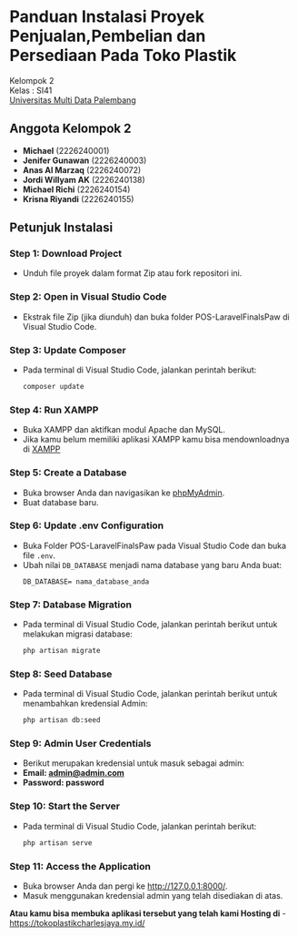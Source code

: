 # Panduan Instalasi Proyek Penjualan,Pembelian dan Persediaan Pada Toko Plastik 

Kelompok 2  
Kelas : SI41  
[Universitas Multi Data Palembang](https://mdp.ac.id/)

## Anggota Kelompok 2
- **Michael** (2226240001)
- **Jenifer Gunawan** (2226240003)
- **Anas Al Marzaq** (2226240072)
- **Jordi Willyam AK** (2226240138)
- **Michael Richi** (2226240154)
- **Krisna Riyandi** (2226240155)

## Petunjuk Instalasi

### Step 1: Download Project
- Unduh file proyek dalam format Zip atau fork repositori ini.

### Step 2: Open in Visual Studio Code
- Ekstrak file Zip (jika diunduh) dan buka folder POS-LaravelFinalsPaw di Visual Studio Code.

### Step 3: Update Composer
- Pada terminal di Visual Studio Code, jalankan perintah berikut:
  ```bash
  composer update

### Step 4: Run XAMPP
- Buka XAMPP dan aktifkan modul Apache dan MySQL.
- Jika kamu belum memiliki aplikasi XAMPP kamu bisa mendownloadnya di [XAMPP](https://www.apachefriends.org/download.html)

### Step 5: Create a Database
- Buka browser Anda dan navigasikan ke [phpMyAdmin](http://localhost/phpmyadmin).
- Buat database baru.

### Step 6: Update .env Configuration
- Buka Folder POS-LaravelFinalsPaw pada Visual Studio Code dan buka file `.env`.
- Ubah nilai `DB_DATABASE` menjadi nama database yang baru Anda buat:
  ```env
  DB_DATABASE= nama_database_anda

### Step 7: Database Migration
- Pada terminal di Visual Studio Code, jalankan perintah berikut untuk melakukan migrasi database:
  ```bash
  php artisan migrate

### Step 8: Seed Database
- Pada terminal di Visual Studio Code, jalankan perintah berikut untuk menambahkan kredensial Admin:
  ```bash
  php artisan db:seed

### Step 9: Admin User Credentials
- Berikut merupakan kredensial untuk masuk sebagai admin:
- **Email: admin@admin.com**
- **Password: password**

### Step 10: Start the Server
- Pada terminal di Visual Studio Code, jalankan perintah berikut:
  ```bash
  php artisan serve

### Step 11: Access the Application
- Buka browser Anda dan pergi ke http://127.0.0.1:8000/.
- Masuk menggunakan kredensial admin yang telah disediakan di atas.

**Atau kamu bisa membuka aplikasi tersebut yang telah kami Hosting di** - https://tokoplastikcharlesjaya.my.id/
